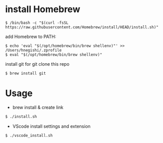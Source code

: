 
# install Homebrew
```
$ /bin/bash -c "$(curl -fsSL https://raw.githubusercontent.com/Homebrew/install/HEAD/install.sh)"
```

add Homebrew to PATH:
```
$ echo 'eval "$(/opt/homebrew/bin/brew shellenv)"' >> /Users/hnegishi/.zprofile
$ eval "$(/opt/homebrew/bin/brew shellenv)"
```

install git for git clone this repo
```
$ brew install git
```

# Usage

- brew install & create link
```bash
$ ./install.sh
```

- VScode install settings and extension
```bash
$ ./vscode_install.sh
```
